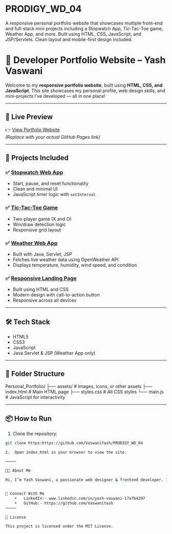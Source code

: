 # PRODIGY_WD_04
A responsive personal portfolio website that showcases multiple front-end and full-stack mini projects including a Stopwatch App, Tic-Tac-Toe game, Weather App, and more. Built using HTML, CSS, JavaScript, and JSP/Servlets. Clean layout and mobile-first design included.

# 💼 Developer Portfolio Website – Yash Vaswani

Welcome to my **responsive portfolio website**, built using **HTML, CSS, and JavaScript**. This site showcases my personal profile, web design skills, and mini-projects I’ve developed — all in one place!

---

## 🚀 Live Preview  
👉 [View Portfolio Website](https://your-username.github.io/portfolio-website)  
*(Replace with your actual GitHub Pages link)*

---

## 🧠 Projects Included

### ✅ [Stopwatch Web App](./projects/stopwatch/)
- Start, pause, and reset functionality
- Clean and minimal UI
- JavaScript timer logic with `setInterval`

### ✅ [Tic-Tac-Toe Game](./projects/tic-tac-toe/)
- Two-player game (X and O)
- Win/draw detection logic
- Responsive grid layout

### ✅ [Weather Web App](./projects/weather-app/)
- Built with Java, Servlet, JSP
- Fetches live weather data using OpenWeather API
- Displays temperature, humidity, wind speed, and condition

### ✅ [Responsive Landing Page](./projects/landing-page/)
- Built using HTML and CSS
- Modern design with call-to-action button
- Responsive across all devices

---

## 🛠️ Tech Stack
- HTML5  
- CSS3  
- JavaScript  
- Java Servlet & JSP (Weather App only)

---

## 📁 Folder Structure

Personal_Portfolio/
├── assets/           # Images, icons, or other assets
├── index.html        # Main HTML page
├── styles.css        # All CSS styles
└── main.js           # JavaScript for interactivity

---

## 📦 How to Run

1. Clone the repository:
```bash
git clone https:https://github.com/VaswaniYash/PRODIGY_WD_04

2.	Open index.html in your browser to view the site.

⸻

👨‍💻 About Me

Hi, I’m Yash Vaswani, a passionate web designer & frontend developer. I enjoy building creative and responsive web projects that look good and work even better!


🔗 Connect With Me
	•	LinkedIn:- www.linkedin.com/in/yash-vaswani-17a7b4297
	•	GitHub:- https://github.com/VaswaniYash
⸻

📄 License

This project is licensed under the MIT License.
